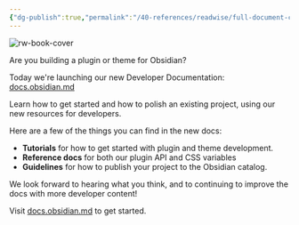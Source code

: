 ```yaml
---
{"dg-publish":true,"permalink":"/40-references/readwise/full-document-contents/new-developer-documentation-site/","tags":["rw/articles"]}
---
```


![rw-book-cover](https://obsidian.md/images/banner.png)

Are you building a plugin or theme for Obsidian?

Today we're launching our new Developer Documentation: [docs.obsidian.md](https://docs.obsidian.md)

Learn how to get started and how to polish an existing project, using our new resources for developers.

Here are a few of the things you can find in the new docs:

* **Tutorials** for how to get started with plugin and theme development.
* **Reference docs** for both our plugin API and CSS variables
* **Guidelines** for how to publish your project to the Obsidian catalog.

We look forward to hearing what you think, and to continuing to improve the docs with more developer content!

Visit [docs.obsidian.md](https://docs.obsidian.md) to get started.
